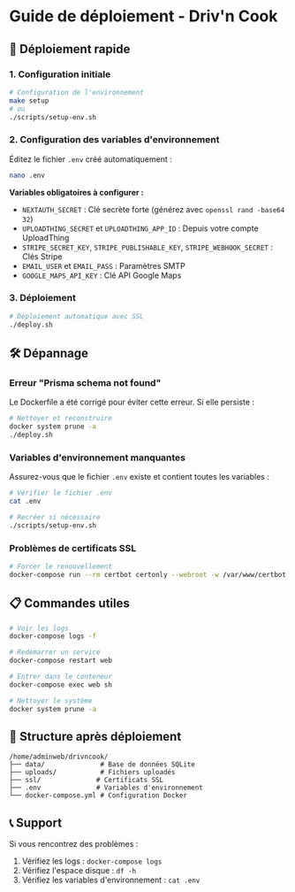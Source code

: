 # Guide de déploiement - Driv'n Cook

## 🚀 Déploiement rapide

### 1. Configuration initiale

```bash
# Configuration de l'environnement
make setup
# ou
./scripts/setup-env.sh
```

### 2. Configuration des variables d'environnement

Éditez le fichier `.env` créé automatiquement :

```bash
nano .env
```

**Variables obligatoires à configurer :**

- `NEXTAUTH_SECRET` : Clé secrète forte (générez avec `openssl rand -base64 32`)
- `UPLOADTHING_SECRET` et `UPLOADTHING_APP_ID` : Depuis votre compte UploadThing
- `STRIPE_SECRET_KEY`, `STRIPE_PUBLISHABLE_KEY`, `STRIPE_WEBHOOK_SECRET` : Clés Stripe
- `EMAIL_USER` et `EMAIL_PASS` : Paramètres SMTP
- `GOOGLE_MAPS_API_KEY` : Clé API Google Maps

### 3. Déploiement

```bash
# Déploiement automatique avec SSL
./deploy.sh
```

## 🛠️ Dépannage

### Erreur "Prisma schema not found"

Le Dockerfile a été corrigé pour éviter cette erreur. Si elle persiste :

```bash
# Nettoyer et reconstruire
docker system prune -a
./deploy.sh
```

### Variables d'environnement manquantes

Assurez-vous que le fichier `.env` existe et contient toutes les variables :

```bash
# Vérifier le fichier .env
cat .env

# Recréer si nécessaire
./scripts/setup-env.sh
```

### Problèmes de certificats SSL

```bash
# Forcer le renouvellement
docker-compose run --rm certbot certonly --webroot -w /var/www/certbot -d drivncook.pro -d www.drivncook.pro --force-renewal
```

## 📋 Commandes utiles

```bash
# Voir les logs
docker-compose logs -f

# Redémarrer un service
docker-compose restart web

# Entrer dans le conteneur
docker-compose exec web sh

# Nettoyer le système
docker system prune -a
```

## 🔧 Structure après déploiement

```
/home/adminweb/drivncook/
├── data/              # Base de données SQLite
├── uploads/           # Fichiers uploadés
├── ssl/              # Certificats SSL
├── .env              # Variables d'environnement
└── docker-compose.yml # Configuration Docker
```

## 📞 Support

Si vous rencontrez des problèmes :

1. Vérifiez les logs : `docker-compose logs`
2. Vérifiez l'espace disque : `df -h`
3. Vérifiez les variables d'environnement : `cat .env`
